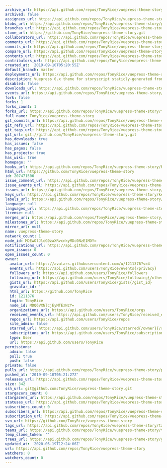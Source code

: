 ```yaml
---
archive_url: https://api.github.com/repos/TonyRice/vuepress-theme-story/{archive_format}{/ref}
archived: false
assignees_url: https://api.github.com/repos/TonyRice/vuepress-theme-story/assignees{/user}
blobs_url: https://api.github.com/repos/TonyRice/vuepress-theme-story/git/blobs{/sha}
branches_url: https://api.github.com/repos/TonyRice/vuepress-theme-story/branches{/branch}
clone_url: https://github.com/TonyRice/vuepress-theme-story.git
collaborators_url: https://api.github.com/repos/TonyRice/vuepress-theme-story/collaborators{/collaborator}
comments_url: https://api.github.com/repos/TonyRice/vuepress-theme-story/comments{/number}
commits_url: https://api.github.com/repos/TonyRice/vuepress-theme-story/commits{/sha}
compare_url: https://api.github.com/repos/TonyRice/vuepress-theme-story/compare/{base}...{head}
contents_url: https://api.github.com/repos/TonyRice/vuepress-theme-story/contents/{+path}
contributors_url: https://api.github.com/repos/TonyRice/vuepress-theme-story/contributors
created_at: '2019-09-10T05:20:55Z'
default_branch: master
deployments_url: https://api.github.com/repos/TonyRice/vuepress-theme-story/deployments
description: Vuepress 0.x theme for storyscript staticly-generated frontends
disabled: false
downloads_url: https://api.github.com/repos/TonyRice/vuepress-theme-story/downloads
events_url: https://api.github.com/repos/TonyRice/vuepress-theme-story/events
fork: false
forks: 1
forks_count: 1
forks_url: https://api.github.com/repos/TonyRice/vuepress-theme-story/forks
full_name: TonyRice/vuepress-theme-story
git_commits_url: https://api.github.com/repos/TonyRice/vuepress-theme-story/git/commits{/sha}
git_refs_url: https://api.github.com/repos/TonyRice/vuepress-theme-story/git/refs{/sha}
git_tags_url: https://api.github.com/repos/TonyRice/vuepress-theme-story/git/tags{/sha}
git_url: git://github.com/TonyRice/vuepress-theme-story.git
has_downloads: true
has_issues: false
has_pages: false
has_projects: true
has_wiki: true
homepage: ''
hooks_url: https://api.github.com/repos/TonyRice/vuepress-theme-story/hooks
html_url: https://github.com/TonyRice/vuepress-theme-story
id: 207471506
issue_comment_url: https://api.github.com/repos/TonyRice/vuepress-theme-story/issues/comments{/number}
issue_events_url: https://api.github.com/repos/TonyRice/vuepress-theme-story/issues/events{/number}
issues_url: https://api.github.com/repos/TonyRice/vuepress-theme-story/issues{/number}
keys_url: https://api.github.com/repos/TonyRice/vuepress-theme-story/keys{/key_id}
labels_url: https://api.github.com/repos/TonyRice/vuepress-theme-story/labels{/name}
language: null
languages_url: https://api.github.com/repos/TonyRice/vuepress-theme-story/languages
license: null
merges_url: https://api.github.com/repos/TonyRice/vuepress-theme-story/merges
milestones_url: https://api.github.com/repos/TonyRice/vuepress-theme-story/milestones{/number}
mirror_url: null
name: vuepress-theme-story
network_count: 1
node_id: MDEwOlJlcG9zaXRvcnkyMDc0NzE1MDY=
notifications_url: https://api.github.com/repos/TonyRice/vuepress-theme-story/notifications{?since,all,participating}
open_issues: 0
open_issues_count: 0
owner:
  avatar_url: https://avatars.githubusercontent.com/u/1211376?v=4
  events_url: https://api.github.com/users/TonyRice/events{/privacy}
  followers_url: https://api.github.com/users/TonyRice/followers
  following_url: https://api.github.com/users/TonyRice/following{/other_user}
  gists_url: https://api.github.com/users/TonyRice/gists{/gist_id}
  gravatar_id: ''
  html_url: https://github.com/TonyRice
  id: 1211376
  login: TonyRice
  node_id: MDQ6VXNlcjEyMTEzNzY=
  organizations_url: https://api.github.com/users/TonyRice/orgs
  received_events_url: https://api.github.com/users/TonyRice/received_events
  repos_url: https://api.github.com/users/TonyRice/repos
  site_admin: false
  starred_url: https://api.github.com/users/TonyRice/starred{/owner}{/repo}
  subscriptions_url: https://api.github.com/users/TonyRice/subscriptions
  type: User
  url: https://api.github.com/users/TonyRice
permissions:
  admin: false
  pull: true
  push: false
private: false
pulls_url: https://api.github.com/repos/TonyRice/vuepress-theme-story/pulls{/number}
pushed_at: '2019-09-10T05:21:27Z'
releases_url: https://api.github.com/repos/TonyRice/vuepress-theme-story/releases{/id}
size: 342
ssh_url: git@github.com:TonyRice/vuepress-theme-story.git
stargazers_count: 0
stargazers_url: https://api.github.com/repos/TonyRice/vuepress-theme-story/stargazers
statuses_url: https://api.github.com/repos/TonyRice/vuepress-theme-story/statuses/{sha}
subscribers_count: 0
subscribers_url: https://api.github.com/repos/TonyRice/vuepress-theme-story/subscribers
subscription_url: https://api.github.com/repos/TonyRice/vuepress-theme-story/subscription
svn_url: https://github.com/TonyRice/vuepress-theme-story
tags_url: https://api.github.com/repos/TonyRice/vuepress-theme-story/tags
teams_url: https://api.github.com/repos/TonyRice/vuepress-theme-story/teams
temp_clone_token: ''
trees_url: https://api.github.com/repos/TonyRice/vuepress-theme-story/git/trees{/sha}
updated_at: '2020-05-19T12:24:06Z'
url: https://api.github.com/repos/TonyRice/vuepress-theme-story
watchers: 0
watchers_count: 0
---
```


